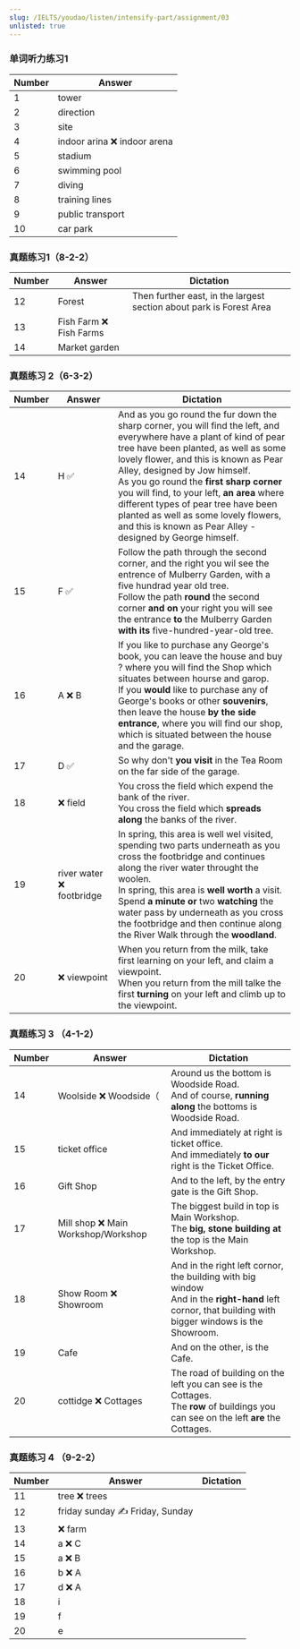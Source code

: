 ```yaml
---
slug: /IELTS/youdao/listen/intensify-part/assignment/03
unlisted: true
---
```


### 单词听力练习1

| Number | Answer                      |
| ------ | --------------------------- |
| 1      | tower                       |
| 2      | direction                   |
| 3      | site                        |
| 4      | indoor arina ❌ indoor arena |
| 5      | stadium                     |
| 6      | swimming pool               |
| 7      | diving                      |
| 8      | training lines              |
| 9      | public transport            |
| 10     | car park                    |

### 真题练习1（8-2-2）

| Number | Answer                 | Dictation                                                    |
| ------ | ---------------------- | ------------------------------------------------------------ |
| 12     | Forest                 | Then further east, in the largest section about park  is Forest Area |
| 13     | Fish Farm ❌ Fish Farms |                                                              |
| 14     | Market garden          |                                                              |

### 真题练习 2（6-3-2）

| Number | Answer                   | Dictation                                                    |
| ------ | ------------------------ | ------------------------------------------------------------ |
| 14     | H ✅                      | And as you go round the fur down the sharp corner, you will find the left, and everywhere have a plant of kind of pear tree have been planted, as well as some lovely flower, and this is known as Pear Alley, designed by Jow himself.<br />As you go round the **first sharp corner** you will find, to your left, **an area** where different types of pear tree have been planted as well as some lovely flowers, and this is known as Pear Alley - designed by George himself. |
| 15     | F ✅                      | Follow the path through the second corner,  and the right you wil see the entrence of Mulberry Garden, with a five hundrad year old tree.<br />Follow the path **round** the second corner **and on** your right you will see the entrance **to** the Mulberry Garden **with its** five-hundred-year-old tree. |
| 16     | A ❌ B                    | If you like to purchase any George's book, you can leave the house and buy ? where you will find the Shop which situates between hourse and garop.<br />If you **would** like to purchase any of George's books or other **souvenirs**, then leave the house **by the side entrance**, where you will find our shop, which is situated between the house and the garage. |
| 17     | D ✅                      | So why don't **you visit** in the Tea Room on the far side of the garage. |
| 18     | ❌ field                  | You cross the field which expend the bank of the river.<br />You cross the field which **spreads along** the banks of the river. |
| 19     | river water ❌ footbridge | In spring, this area is well wel visited, spending two parts underneath as you cross the footbridge and continues along the river water throught the woolen.<br />In spring, this area is **well worth** a visit. Spend **a minute or** two **watching** the water pass by underneath as you cross the footbridge and then continue along the River Walk through the **woodland**. |
| 20     | ❌ viewpoint              | When you return from the milk, take first learning on your left, and claim a viewpoint.<br />When you return from the mill talke the first **turning** on your left and climb up to the viewpoint. |



### 真题练习 3 （4-1-2）

| Number | Answer                             | Dictation                                                    |
| ------ | ---------------------------------- | ------------------------------------------------------------ |
| 14     | Woolside ❌ Woodside（              | Around us the bottom is Woodside Road.<br />And of course, **running along** the bottoms is Woodside Road. |
| 15     | ticket office                      | And immediately at right is ticket office.<br />And immediately **to our** right is the Ticket Office. |
| 16     | Gift Shop                          | And to the left, by the entry gate is the Gift Shop.         |
| 17     | Mill shop ❌ Main Workshop/Workshop | The biggest build in top is Main Workshop.<br />The **big, stone building at** the top is the Main Workshop. |
| 18     | Show Room ❌ Showroom               | And in the right left cornor, the building with big window<br />And in the **right-hand** left cornor, that building with bigger windows is the Showroom. |
| 19     | Cafe                               | And on the other, is the Cafe.                               |
| 20     | cottidge ❌ Cottages                | The road of building on the  left you can see is the Cottages.<br />The **row** of buildings you can see on the left **are** the Cottages. |

### 真题练习 4 （9-2-2）

| Number | Answer                         | Dictation |
| ------ | ------------------------------ | --------- |
| 11     | tree ❌ trees                   |           |
| 12     | friday sunday ✍️ Friday, Sunday |           |
| 13     | ❌ farm                         |           |
| 14     | a ❌ C                          |           |
| 15     | a ❌ B                          |           |
| 16     | b ❌ A                          |           |
| 17     | d ❌ A                          |           |
| 18     | i                              |           |
| 19     | f                              |           |
| 20     | e                              |           |



